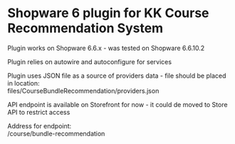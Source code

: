 <h1>Shopware 6 plugin for KK Course Recommendation System</h1>

Plugin works on Shopware 6.6.x - was tested on Shopware 6.6.10.2

Plugin relies on autowire and autoconfigure for services

Plugin uses JSON file as a source of providers data - file should be placed in location:<br/>
files/CourseBundleRecommendation/providers.json

API endpoint is available on Storefront for now - it could de moved to Store API to restrict access

Address for endpoint:<br/>
/course/bundle-recommendation
